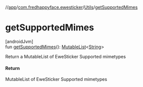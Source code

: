 //[app](../../../index.md)/[com.fredhappyface.ewesticker](../index.md)/[Utils](index.md)/[getSupportedMimes](get-supported-mimes.md)

# getSupportedMimes

[androidJvm]\
fun [getSupportedMimes](get-supported-mimes.md)(): [MutableList](https://kotlinlang.org/api/latest/jvm/stdlib/kotlin.collections/-mutable-list/index.html)&lt;[String](https://kotlinlang.org/api/latest/jvm/stdlib/kotlin/-string/index.html)&gt;

Return a MutableList of EweSticker Supported mimetypes

#### Return

MutableList of EweSticker Supported mimetypes

